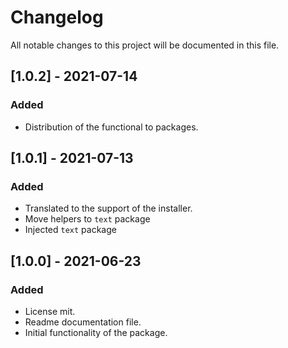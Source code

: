 # ChangelogAll notable changes to this project will be documented in this file.## [1.0.2] - 2021-07-14### Added- Distribution of the functional to packages.## [1.0.1] - 2021-07-13### Added- Translated to the support of the installer.- Move helpers to `text` package- Injected `text` package## [1.0.0] - 2021-06-23### Added- License mit.- Readme documentation file.- Initial functionality of the package.